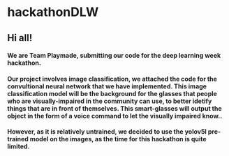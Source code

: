 # hackathonDLW

## Hi all! 

#### We are Team Playmade, submitting our code for the deep learning week hackathon. 
#### Our project involves image classification, we attached the code for the convultional neural network that we have implemented. This image classification model will be the background for the glasses that people who are visually-impaired in the community can use, to better idetify things that are in front of themselves. This smart-glasses will output the object in the form of a voice command to let the visually impaired know..

#### However, as it is relatively untrained, we decided to use the yolov5l pre-trained model on the images, as the time for this hackathon is quite limited.
